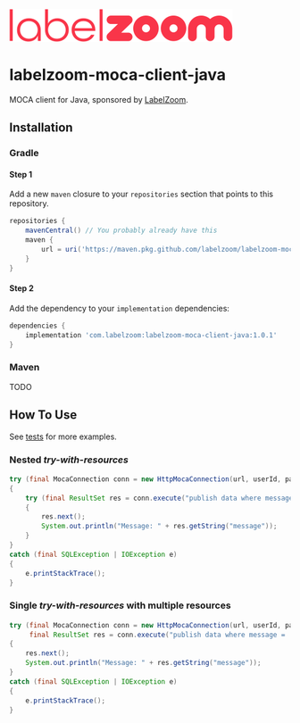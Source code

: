 ![LabelZoom Logo](docs/LabelZoom_Logo_f_400px.png)

# labelzoom-moca-client-java
MOCA client for Java, sponsored by [LabelZoom](https://www.labelzoom.net).

## Installation

### Gradle
#### Step 1
Add a new `maven` closure to your `repositories` section that points to this repository.
```groovy
repositories {
    mavenCentral() // You probably already have this
    maven {
        url = uri('https://maven.pkg.github.com/labelzoom/labelzoom-moca-client-java')
    }
}
```

#### Step 2
Add the dependency to your `implementation` dependencies:
```groovy
dependencies {
    implementation 'com.labelzoom:labelzoom-moca-client-java:1.0.1'
}
```

### Maven
TODO

## How To Use
See [tests](src/test) for more examples.

### Nested _try-with-resources_
```java
try (final MocaConnection conn = new HttpMocaConnection(url, userId, password))
{
    try (final ResultSet res = conn.execute("publish data where message = 'Hello World!'"))
    {
        res.next();
        System.out.println("Message: " + res.getString("message"));
    }
}
catch (final SQLException | IOException e)
{
    e.printStackTrace();
}
```

### Single _try-with-resources_ with multiple resources
```java
try (final MocaConnection conn = new HttpMocaConnection(url, userId, password);
     final ResultSet res = conn.execute("publish data where message = 'Hello World!'"))
{
    res.next();
    System.out.println("Message: " + res.getString("message"));
}
catch (final SQLException | IOException e)
{
    e.printStackTrace();
}
```
